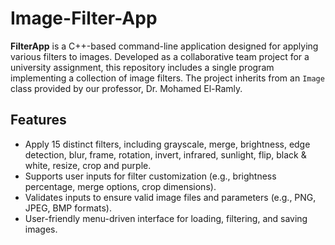# Image-Filter-App
**FilterApp** is a C++-based command-line application designed for applying various filters to images. Developed as a collaborative team project for a university assignment, this repository includes a single program implementing a collection of image filters. The project inherits from an `Image` class provided by our professor, Dr. Mohamed El-Ramly.

## Features
- Apply 15 distinct filters, including grayscale, merge, brightness, edge detection, blur, frame, rotation, invert, infrared, sunlight, flip, black & white, resize, crop and purple.
- Supports user inputs for filter customization (e.g., brightness percentage, merge options, crop dimensions).
- Validates inputs to ensure valid image files and parameters (e.g., PNG, JPEG, BMP formats).
- User-friendly menu-driven interface for loading, filtering, and saving images.

